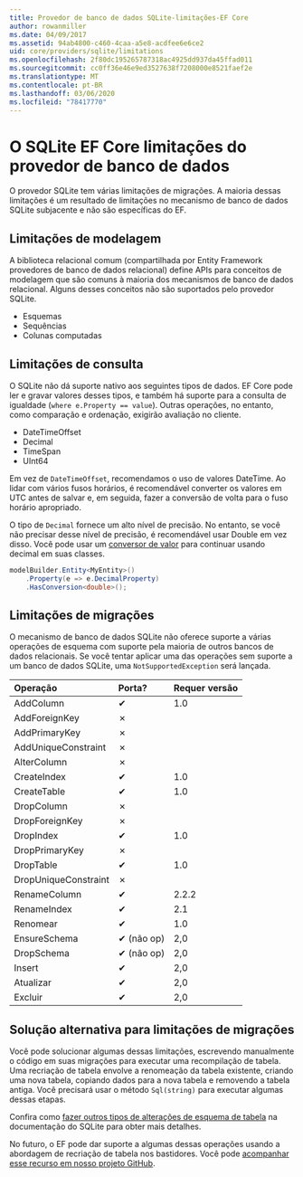 ```yaml
---
title: Provedor de banco de dados SQLite-limitações-EF Core
author: rowanmiller
ms.date: 04/09/2017
ms.assetid: 94ab4800-c460-4caa-a5e8-acdfee6e6ce2
uid: core/providers/sqlite/limitations
ms.openlocfilehash: 2f80dc195265787318ac4925dd937da45ffad011
ms.sourcegitcommit: cc0ff36e46e9ed3527638f7208000e8521faef2e
ms.translationtype: MT
ms.contentlocale: pt-BR
ms.lasthandoff: 03/06/2020
ms.locfileid: "78417770"
---
```

# <a name="sqlite-ef-core-database-provider-limitations"></a>O SQLite EF Core limitações do provedor de banco de dados

O provedor SQLite tem várias limitações de migrações. A maioria dessas limitações é um resultado de limitações no mecanismo de banco de dados SQLite subjacente e não são específicas do EF.

## <a name="modeling-limitations"></a>Limitações de modelagem

A biblioteca relacional comum (compartilhada por Entity Framework provedores de banco de dados relacional) define APIs para conceitos de modelagem que são comuns à maioria dos mecanismos de banco de dados relacional. Alguns desses conceitos não são suportados pelo provedor SQLite.

* Esquemas
* Sequências
* Colunas computadas

## <a name="query-limitations"></a>Limitações de consulta

O SQLite não dá suporte nativo aos seguintes tipos de dados. EF Core pode ler e gravar valores desses tipos, e também há suporte para a consulta de igualdade (`where e.Property == value`). Outras operações, no entanto, como comparação e ordenação, exigirão avaliação no cliente.

* DateTimeOffset
* Decimal
* TimeSpan
* UInt64

Em vez de `DateTimeOffset`, recomendamos o uso de valores DateTime. Ao lidar com vários fusos horários, é recomendável converter os valores em UTC antes de salvar e, em seguida, fazer a conversão de volta para o fuso horário apropriado.

O tipo de `Decimal` fornece um alto nível de precisão. No entanto, se você não precisar desse nível de precisão, é recomendável usar Double em vez disso. Você pode usar um [conversor de valor](../../modeling/value-conversions.md) para continuar usando decimal em suas classes.

``` csharp
modelBuilder.Entity<MyEntity>()
    .Property(e => e.DecimalProperty)
    .HasConversion<double>();
```

## <a name="migrations-limitations"></a>Limitações de migrações

O mecanismo de banco de dados SQLite não oferece suporte a várias operações de esquema com suporte pela maioria de outros bancos de dados relacionais. Se você tentar aplicar uma das operações sem suporte a um banco de dados SQLite, uma `NotSupportedException` será lançada.

| Operação            | Porta? | Requer versão |
|:---------------------|:-----------|:-----------------|
| AddColumn            | ✔          | 1.0              |
| AddForeignKey        | ✗          |                  |
| AddPrimaryKey        | ✗          |                  |
| AddUniqueConstraint  | ✗          |                  |
| AlterColumn          | ✗          |                  |
| CreateIndex          | ✔          | 1.0              |
| CreateTable          | ✔          | 1.0              |
| DropColumn           | ✗          |                  |
| DropForeignKey       | ✗          |                  |
| DropIndex            | ✔          | 1.0              |
| DropPrimaryKey       | ✗          |                  |
| DropTable            | ✔          | 1.0              |
| DropUniqueConstraint | ✗          |                  |
| RenameColumn         | ✔          | 2.2.2            |
| RenameIndex          | ✔          | 2.1              |
| Renomear          | ✔          | 1.0              |
| EnsureSchema         | ✔ (não op)  | 2,0              |
| DropSchema           | ✔ (não op)  | 2,0              |
| Insert               | ✔          | 2,0              |
| Atualizar               | ✔          | 2,0              |
| Excluir               | ✔          | 2,0              |

## <a name="migrations-limitations-workaround"></a>Solução alternativa para limitações de migrações

Você pode solucionar algumas dessas limitações, escrevendo manualmente o código em suas migrações para executar uma recompilação de tabela. Uma recriação de tabela envolve a renomeação da tabela existente, criando uma nova tabela, copiando dados para a nova tabela e removendo a tabela antiga. Você precisará usar o método `Sql(string)` para executar algumas dessas etapas.

Confira como [fazer outros tipos de alterações de esquema de tabela](https://sqlite.org/lang_altertable.html#otheralter) na documentação do SQLite para obter mais detalhes.

No futuro, o EF pode dar suporte a algumas dessas operações usando a abordagem de recriação de tabela nos bastidores. Você pode [acompanhar esse recurso em nosso projeto GitHub](https://github.com/aspnet/EntityFrameworkCore/issues/329).
